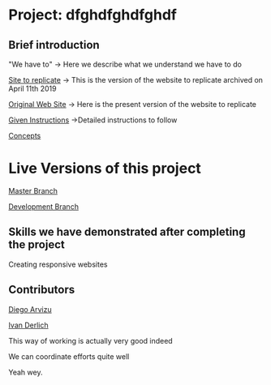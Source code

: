 # Project: dfghdfghdfghdf

## Brief introduction

"We have to" -> Here we describe what we understand we have to do

[Site to replicate](https://web.archive.org/web/20190411210408/https://thenextweb.com/) -> This is the version of the website to replicate archived on April 11th 2019

[Original Web Site](https://thenextweb.com/) -> Here is the present version of the website to replicate

[Given Instructions](https://www.theodinproject.com/courses/html5-and-css3/lessons/building-with-responsive-design) ->Detailed instructions to follow

[Concepts](https://www.theodinproject.com/courses/html5-and-css3/lessons/responsive-design)

# Live Versions of this project

[Master Branch](https://ivanderlich.github.io/TheNextWeb/)

[Development Branch](https://raw.githack.com/IvanDerlich/TheNextWeb/development/index.html)



## Skills we have demonstrated after completing the project

Creating responsive websites

## Contributors

[Diego Arvizu](https://github.com/diegoarvz4)

[Ivan Derlich](https://github.com/IvanDerlich)

This way of working is actually very good indeed

We can coordinate efforts quite well

Yeah wey.
